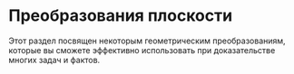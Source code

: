 # Преобразования плоскости

Этот раздел посвящен некоторым геометрическим преобразованиям, которые 
вы сможете эффективно использовать при доказательстве многих задач 
и фактов.
